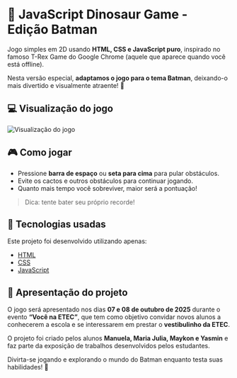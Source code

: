 # 🦇 JavaScript Dinosaur Game - Edição Batman

Jogo simples em 2D usando **HTML, CSS e JavaScript puro**, inspirado no famoso T-Rex Game do Google Chrome (aquele que aparece quando você está offline).  

Nesta versão especial, **adaptamos o jogo para o tema Batman**, deixando-o mais divertido e visualmente atraente! 🦇

## 💻 Visualização do jogo

<img src="./assets/images/vizualizacaoJogo.png" alt="Visualização do jogo" />

## 🎮 Como jogar

- Pressione **barra de espaço** ou **seta para cima** para pular obstáculos.  
- Evite os cactos e outros obstáculos para continuar jogando.  
- Quanto mais tempo você sobreviver, maior será a pontuação!  

> Dica: tente bater seu próprio recorde!

## 🧪 Tecnologias usadas

Este projeto foi desenvolvido utilizando apenas:  

- [HTML](https://html.com/)  
- [CSS](https://developer.mozilla.org/en-US/docs/Web/CSS)  
- [JavaScript](https://www.javascript.com/)

## 📅 Apresentação do projeto

O jogo será apresentado nos dias **07 e 08 de outubro de 2025** durante o evento **“Você na ETEC”**, que tem como objetivo convidar novos alunos a conhecerem a escola e se interessarem em prestar o **vestibulinho da ETEC**.  

O projeto foi criado pelos alunos **Manuela, Maria Julia, Maykon e Yasmin** e faz parte da exposição de trabalhos desenvolvidos pelos estudantes.  

Divirta-se jogando e explorando o mundo do Batman enquanto testa suas habilidades! 🦇

